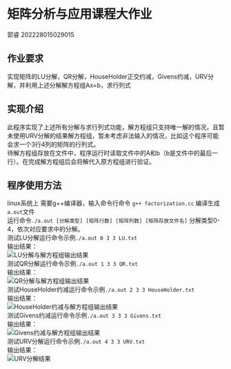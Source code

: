 # 矩阵分析与应用课程大作业
郭睿 202228015029015
## 作业要求
实现矩阵的LU分解，QR分解，HouseHolder正交约减，Givens约减，URV分解，并利用上述分解解方程组Ax=b，求行列式
## 实现介绍
此程序实现了上述所有分解与求行列式功能，解方程组只支持唯一解的情况，且暂未使用URV分解的结果解方程组，暂未考虑非法输入的情况，比如这个程序可能会求一个3行4列的矩阵的行列式。  
待解方程组存放在文件中，程序运行时读取文件中的A和b（b是文件中的最后一行）。在完成解方程组后会将解代入原方程组进行验证。
## 程序使用方法
linux系统上 需要g++编译器，输入命令行命令 `g++ factorization.cc` 编译生成`a.out`文件  
运行命令`./a.out [分解类型] [矩阵行数] [矩阵列数] [矩阵存放文件名]` 分解类型0-4，依次对应要求中的分解。  
测试LU分解运行命令示例`./a.out 0 3 3 LU.txt`  
输出结果：  
![LU分解与解方程组输出结果](./LU.png)  
测试QR分解运行命令示例`./a.out 1 3 3 QR.txt`  
输出结果：  
![QR分解与解方程组输出结果](./QR.png)  
测试HouseHolder约减运行命令示例`./a.out 2 3 3 HouseHolder.txt`  
输出结果：  
![HouseHolder约减与解方程组输出结果](./HouseHolder.png)  
测试Givens约减运行命令示例`./a.out 3 3 3 Givens.txt`  
输出结果：  
![Givens约减与解方程组输出结果](./Givens.png)  
测试URV分解运行命令示例`./a.out 4 3 3 URV.txt`  
输出结果：  
![URV分解结果](./URV.png)  
